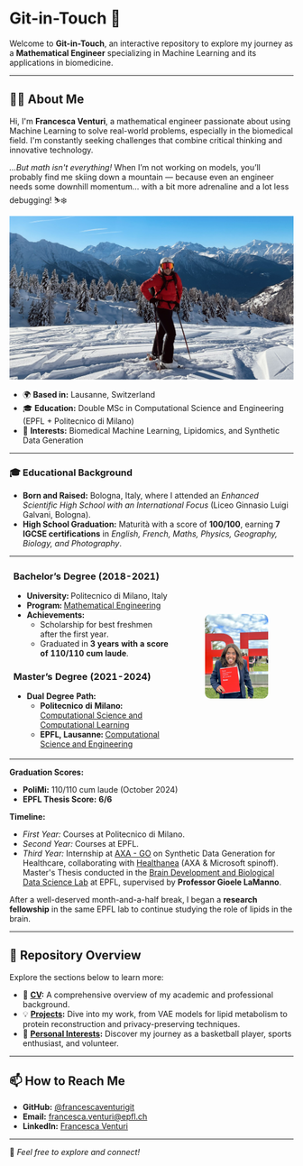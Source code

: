 # **Git-in-Touch** 👋

Welcome to **Git-in-Touch**, an interactive repository to explore my journey as a **Mathematical Engineer** specializing in Machine Learning and its applications in biomedicine. 

---

## **🧑‍💻 About Me**
Hi, I'm **Francesca Venturi**, a mathematical engineer passionate about using Machine Learning to solve real-world problems, especially in the biomedical field. I'm constantly seeking challenges that combine critical thinking and innovative technology.

*...But math isn't everything!* When I’m not working on models, you’ll probably find me skiing down a mountain — because even an engineer needs some downhill momentum... with a bit more adrenaline and a lot less debugging! ⛷️❄️

![Duvet](./copertina.jpg)

- 🌍 **Based in:** Lausanne, Switzerland  
- 🎓 **Education:** Double MSc in Computational Science and Engineering (EPFL + Politecnico di Milano)  
- 🧠 **Interests:** Biomedical Machine Learning, Lipidomics, and Synthetic Data Generation  

---

### **🎓 Educational Background**

- **Born and Raised:** Bologna, Italy, where I attended an *Enhanced Scientific High School with an International Focus* (Liceo Ginnasio Luigi Galvani, Bologna).
- **High School Graduation:** Maturità with a score of **100/100**, earning **7 IGCSE certifications** in *English, French, Maths, Physics, Geography, Biology, and Photography*.  

<table>
<tr>
<td style="width:60%; padding-right: 20px; vertical-align: top;">

### **Bachelor’s Degree (2018-2021)**  
- **University:** Politecnico di Milano, Italy  
- **Program:** [Mathematical Engineering](https://www.polimi.it/formazione/corsi-di-laurea/dettaglio-corso/ingegneria-matematica)  
- **Achievements:**  
  - Scholarship for best freshmen after the first year.  
  - Graduated in **3 years with a score of 110/110 cum laude**.  

### **Master’s Degree (2021-2024)**  
- **Dual Degree Path:**  
  - **Politecnico di Milano:** [Computational Science and Computational Learning](https://www.mate.polimi.it/im/?p=10#div1)  
  - **EPFL, Lausanne:** [Computational Science and Engineering](https://www.epfl.ch/education/master/programs/computational-science-and-engineering/)  

</td>

<td style="width:40%; text-align: center;">  
<img src="./education.jpeg" alt="Educational Background" style="max-width: 60%; border-radius: 10px;">  
</td>
</tr>
</table>

**Graduation Scores:**  
- **PoliMi:** 110/110 cum laude (October 2024)  
- **EPFL Thesis Score:** **6/6**

**Timeline:**  
- *First Year:* Courses at Politecnico di Milano.  
- *Second Year:* Courses at EPFL.  
- *Third Year:* Internship at [AXA - GO](https://careers.axa.com/global/en/axa-group-operations) on Synthetic Data Generation for Healthcare, collaborating with [Healthanea](https://www.healthanea.com/) (AXA & Microsoft spinoff).  
  Master's Thesis conducted in the [Brain Development and Biological Data Science Lab](https://www.epfl.ch/labs/nsbl/) at EPFL, supervised by **Professor Gioele LaManno**.  

After a well-deserved month-and-a-half break, I began a **research fellowship** in the same EPFL lab to continue studying the role of lipids in the brain.  


---

## **📁 Repository Overview**
Explore the sections below to learn more:

- 📜 **[CV](./CV_FrancescaVenturi_monocol.pdf):** A comprehensive overview of my academic and professional background.  
- 💡 **[Projects](./projects/):** Dive into my work, from VAE models for lipid metabolism to protein reconstruction and privacy-preserving techniques.  
- 🏀 **[Personal Interests](./personal/):** Discover my journey as a basketball player, sports enthusiast, and volunteer.  

---

## **📫 How to Reach Me**
- **GitHub:** [@francescaventurigit](https://github.com/francescaventurigit)  
- **Email:** [francesca.venturi@epfl.ch](mailto:francesca.venturi@epfl.ch)  
- **LinkedIn:** [Francesca Venturi](https://www.linkedin.com/in/francesca-venturi)  

---

🌟 _Feel free to explore and connect!_
